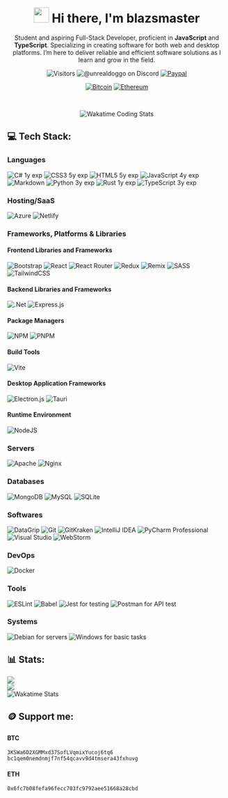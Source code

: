 <div align="center">

<h1 align="center"><img src="https://i.imgur.com/0J81H5T.gif" width="35px" height="35px"> Hi there, I'm blazsmaster</h1>

Student and aspiring Full-Stack Developer, proficient in **JavaScript** and **TypeScript**. Specializing in creating
software
for both web and desktop platforms. I’m here to deliver reliable and efficient software solutions as I learn and grow in
the field.

![Visitors](https://komarev.com/ghpvc/?username=blazsmaster&abbreviated=true&bg=black&color=grey)
![@unrealdoggo on Discord](https://img.shields.io/badge/@unrealdoggo-%235865f2.svg?logo=discord&logoColor=white)
[![Paypal](https://img.shields.io/badge/Paypal-00457C?style=flat&logo=paypal&logoColor=white)](https://paypal.me/balazsbardocz)

[![Bitcoin](https://img.shields.io/badge/3KSWa6D2XGMMxd37SofLVqmixYucoj6tq6-F7931A?style=flat&logo=bitcoin&logoColor=white)](#btc)
[![Ethereum](https://img.shields.io/badge/0x6fc7b08fefa96fecc703fc9792aee51668a28cbd-626890?style=flat&logo=ethereum&logoColor=white)](#eth)

<br/>

![Wakatime Coding Stats](https://wakatime.com/share/@blazsmaster/99686fcf-a8e2-4a57-91b2-35da27bce1f2.svg)

</div>

## 💻 Tech Stack:

### Languages

![C# 1y exp](https://img.shields.io/badge/c%23-%23512BD4.svg?style=for-the-badge&logo=csharp&logoColor=white)
![CSS3 5y exp](https://img.shields.io/badge/css3-%231572B6.svg?style=for-the-badge&logo=css3&logoColor=white)
![HTML5 5y exp](https://img.shields.io/badge/html5-%23E34F26.svg?style=for-the-badge&logo=html5&logoColor=white)
![JavaScript 4y exp](https://img.shields.io/badge/javascript-%23323330.svg?style=for-the-badge&logo=javascript&logoColor=%23F7DF1E)
![Markdown](https://img.shields.io/badge/markdown-%23000000.svg?style=for-the-badge&logo=markdown&logoColor=white)
![Python 3y exp](https://img.shields.io/badge/python-3670A0?style=for-the-badge&logo=python&logoColor=ffdd54)
![Rust 1y exp](https://img.shields.io/badge/rust-%23000000.svg?style=for-the-badge&logo=rust&logoColor=white)
![TypeScript 3y exp](https://img.shields.io/badge/typescript-%23007ACC.svg?style=for-the-badge&logo=typescript&logoColor=white)

### Hosting/SaaS

![Azure](https://img.shields.io/badge/azure-%230072C6.svg?style=for-the-badge&logo=microsoftazure&logoColor=white)
![Netlify](https://img.shields.io/badge/netlify-%23000000.svg?style=for-the-badge&logo=netlify&logoColor=#00C7B7)

### Frameworks, Platforms & Libraries

#### Frontend Libraries and Frameworks

![Bootstrap](https://img.shields.io/badge/bootstrap-%238511FA.svg?style=for-the-badge&logo=bootstrap&logoColor=white)
![React](https://img.shields.io/badge/react-%2320232a.svg?style=for-the-badge&logo=react&logoColor=%2361DAFB)
![React Router](https://img.shields.io/badge/React_Router-CA4245?style=for-the-badge&logo=react-router&logoColor=white)
![Redux](https://img.shields.io/badge/redux-%23593d88.svg?style=for-the-badge&logo=redux&logoColor=white)
![Remix](https://img.shields.io/badge/remix-%23000.svg?style=for-the-badge&logo=remix&logoColor=white)
![SASS](https://img.shields.io/badge/SASS-hotpink.svg?style=for-the-badge&logo=SASS&logoColor=white)
![TailwindCSS](https://img.shields.io/badge/tailwindcss-%2338B2AC.svg?style=for-the-badge&logo=tailwind-css&logoColor=white)

#### Backend Libraries and Frameworks

![.Net](https://img.shields.io/badge/.NET-5C2D91?style=for-the-badge&logo=.net&logoColor=white)
![Express.js](https://img.shields.io/badge/express.js-%23404d59.svg?style=for-the-badge&logo=express&logoColor=%2361DAFB)

#### Package Managers

![NPM](https://img.shields.io/badge/NPM-%23CB3837.svg?style=for-the-badge&logo=npm&logoColor=white)
![PNPM](https://img.shields.io/badge/pnpm-%234a4a4a.svg?style=for-the-badge&logo=pnpm&logoColor=f69220)

#### Build Tools

![Vite](https://img.shields.io/badge/vite-%23646CFF.svg?style=for-the-badge&logo=vite&logoColor=white)

#### Desktop Application Frameworks

![Electron.js](https://img.shields.io/badge/Electron-191970?style=for-the-badge&logo=Electron&logoColor=white)
![Tauri](https://img.shields.io/badge/tauri-%2324C8DB.svg?style=for-the-badge&logo=tauri&logoColor=%23FFFFFF)

#### Runtime Environment

![NodeJS](https://img.shields.io/badge/node.js-6DA55F?style=for-the-badge&logo=node.js&logoColor=white)

### Servers

![Apache](https://img.shields.io/badge/apache-%23D42029.svg?style=for-the-badge&logo=apache&logoColor=white)
![Nginx](https://img.shields.io/badge/nginx-%23009639.svg?style=for-the-badge&logo=nginx&logoColor=white)

### Databases

![MongoDB](https://img.shields.io/badge/MongoDB-%234ea94b.svg?style=for-the-badge&logo=mongodb&logoColor=white)
![MySQL](https://img.shields.io/badge/mysql-%234479a1.svg?style=for-the-badge&logo=mysql&logoColor=white)
![SQLite](https://img.shields.io/badge/sqlite-%2307405e.svg?style=for-the-badge&logo=sqlite&logoColor=white)

### Softwares

![DataGrip](https://img.shields.io/badge/DataGrip-6e87c5?style=for-the-badge&logo=datagrip&logoColor=white)
![Git](https://img.shields.io/badge/git-%23F05032.svg?style=for-the-badge&logo=git&logoColor=white)
![GitKraken](https://img.shields.io/badge/gitkraken-%23179287.svg?style=for-the-badge&logo=gitkraken&logoColor=white)
![IntelliJ IDEA](https://img.shields.io/badge/IntelliJ%20IDEA-3f71ee?style=for-the-badge&logo=intellij-idea&logoColor=white)
![PyCharm Professional](https://img.shields.io/badge/PyCharm-5fd495?style=for-the-badge&logo=pycharm&logoColor=white)
![Visual Studio](https://img.shields.io/badge/Visual_Studio-5C2D91?style=for-the-badge&logo=visual-studio&logoColor=white)
![WebStorm](https://img.shields.io/badge/Webstorm-4cbbec?style=for-the-badge&logo=webstorm&logoColor=white)

### DevOps

![Docker](https://img.shields.io/badge/docker-%230db7ed.svg?style=for-the-badge&logo=docker&logoColor=white)

### Tools

![ESLint](https://img.shields.io/badge/ESLint-4B3263?style=for-the-badge&logo=eslint&logoColor=white)
![Babel](https://img.shields.io/badge/Babel-F9DC3e?style=for-the-badge&logo=babel&logoColor=black)
![Jest for testing](https://img.shields.io/badge/-jest-%23C21325?style=for-the-badge&logo=jest&logoColor=white)
![Postman for API test](https://img.shields.io/badge/Postman-FF6C37?style=for-the-badge&logo=postman&logoColor=white)

### Systems

![Debian for servers](https://img.shields.io/badge/Debian-A81D33?style=for-the-badge&logo=debian&logoColor=white)
![Windows for basic tasks](https://img.shields.io/badge/Windows-0078D6?style=for-the-badge&logo=windows&logoColor=white)

## 📊 Stats:

![](https://github-readme-stats.vercel.app/api?username=blazsmaster&theme=tokyonight&hide_border=true&show_icons=true&hide=contribs,prs)<br/>
![](https://github-readme-streak-stats.herokuapp.com/?user=blazsmaster&theme=tokyonight&hide_border=true)<br/>
![Wakatime Stats](https://github-readme-stats.vercel.app/api/wakatime?username=blazsmaster&theme=tokyonight&hide_border=true&layout=compact)

## 🪙 Support me:

#### BTC

`3KSWa6D2XGMMxd37SofLVqmixYucoj6tq6`
`bc1qem0nemdnmjf7nf54qcavv9d4tmsera43fxhuvg`

#### ETH

`0x6fc7b08fefa96fecc703fc9792aee51668a28cbd`
